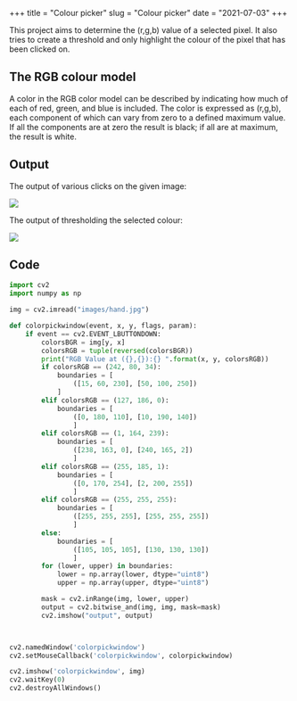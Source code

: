 +++
title = "Colour picker"
slug = "Colour picker"
date = "2021-07-03"
+++

This project aims to determine the (r,g,b) value of a selected pixel. It also tries to create a threshold and only highlight the colour of the pixel that has been clicked on.

## The RGB colour model
A color in the RGB color model can be described by indicating how much of each of red, green, and blue is included. The color is expressed as (r,g,b), each component of which can vary from zero to a defined maximum value. If all the components are at zero the result is black; if all are at maximum, the result is white.

## Output

The output of various clicks on the given image:

![](../../static/tos/img5.JPG)


The output of thresholding the selected colour:

![](../../static/tos/img6.JPG)


## Code

```python 
import cv2
import numpy as np

img = cv2.imread("images/hand.jpg")

def colorpickwindow(event, x, y, flags, param):
    if event == cv2.EVENT_LBUTTONDOWN:
        colorsBGR = img[y, x]
        colorsRGB = tuple(reversed(colorsBGR))
        print("RGB Value at ({},{}):{} ".format(x, y, colorsRGB))
        if colorsRGB == (242, 80, 34):
            boundaries = [
                ([15, 60, 230], [50, 100, 250])
            ]
        elif colorsRGB == (127, 186, 0):
            boundaries = [
                ([0, 180, 110], [10, 190, 140])
                ]
        elif colorsRGB == (1, 164, 239):
            boundaries = [
                ([238, 163, 0], [240, 165, 2])
                ]
        elif colorsRGB == (255, 185, 1):
            boundaries = [
                ([0, 170, 254], [2, 200, 255])
                ]
        elif colorsRGB == (255, 255, 255):
            boundaries = [
                ([255, 255, 255], [255, 255, 255])
                ]
        else:
            boundaries = [
                ([105, 105, 105], [130, 130, 130])
                ]
        for (lower, upper) in boundaries:
            lower = np.array(lower, dtype="uint8")
            upper = np.array(upper, dtype="uint8")

        mask = cv2.inRange(img, lower, upper)
        output = cv2.bitwise_and(img, img, mask=mask)
        cv2.imshow("output", output)



cv2.namedWindow('colorpickwindow')
cv2.setMouseCallback('colorpickwindow', colorpickwindow)

cv2.imshow('colorpickwindow', img)
cv2.waitKey(0)
cv2.destroyAllWindows()

```










